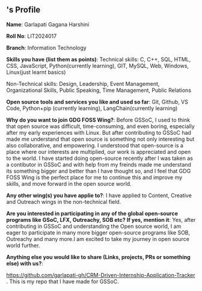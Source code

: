 ## <Namw>'s Profile

**Name**: Garlapati Gagana Harshini

**Roll No**: LIT2024017

**Branch**: Information Technology

**Skills you have (list them as points)**:
  Technical skills: C, C++, SQL, HTML, CSS, JavaScript, Python(currently learning), GIT, MySQL, Web, Windows, Linux(just learnt basics)

  Non-Technical skills: Design, Leadership, Event Management, Organizational Skills, Public Speaking, Time Management, Public Relations  

**Open source tools and services you like and used so far**:
Git, Github, VS Code, Python+pip (currently learning), LangChain(currently learning)

**Why do you want to join GDG FOSS Wing?**: 
Before GSSoC, I used to think that open source was difficult, time-consuming, and even boring, especially after my early experiences with Linux. But after contributing to GSSoC had made me understand that open source is something not only interesting but also collaborative, and empowering. I understood that open-source is a place where our interests are multiplied, our work is appreciated and open to the world. I have started doing open-source recently after I was taken as a contibutor in GSSoC and with help from my freinds made me understand its something bigger and better than I have thought so, and I feel that GDG FOSS Wing is the perfect place for me to continue this and improve my skills, and move forward in the open source world. 

**Any other wing(s) you have applie to?**: 
I have applied to Content, Creative and Outreach wings in the non-technical field.

**Are you interested in participating in any of the global open-source programs like GSoC, LFX, Outreachy, SOB etc? If yes, mention it**:
Yes, after contributing in GSSoC and understanding the Open source world, I am eager to participate in many more bigger open-source programs like SOB, Outreachy and many more.I am excited to take my journey in open source world further.

**Anything else you would like to share (Links, projects, PRs or something else) with us?**:

https://github.com/garlapati-gh/CRM-Driven-Internship-Application-Tracker . This is my repo that I have made for GSSoC. 
    